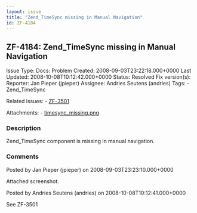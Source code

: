 ```yaml
---
layout: issue
title: "Zend_TimeSync missing in Manual Navigation"
id: ZF-4184
---
```


ZF-4184: Zend\_TimeSync missing in Manual Navigation
----------------------------------------------------

 Issue Type: Docs: Problem Created: 2008-09-03T23:22:18.000+0000 Last Updated: 2008-10-08T10:12:42.000+0000 Status: Resolved Fix version(s): 
 Reporter:  Jan Pieper (jpieper)  Assignee:  Andries Seutens (andries)  Tags: - Zend\_TimeSync
 
 Related issues: - [ZF-3501](/issues/browse/ZF-3501)
 
 Attachments: - [timesync\_missing.png](/issues/secure/attachment/11515/timesync_missing.png)
 
### Description

Zend\_TimeSync component is missing in manual navigation.

 

 

### Comments

Posted by Jan Pieper (jpieper) on 2008-09-03T23:23:10.000+0000

Attached screenshot.

 

 

Posted by Andries Seutens (andries) on 2008-10-08T10:12:41.000+0000

See ZF-3501

 

 